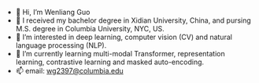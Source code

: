 - 👋 Hi, I’m Wenliang Guo
- :school: I received my bachelor degree in Xidian University, China, and pursing M.S. degree in Columbia University, NYC, US.
- 👀 I’m interested in deep learning, computer vision (CV) and natural language processing (NLP).
- 🌱 I’m currently learning multi-modal Transformer, representation learning, contrastive learning and masked auto-encoding. 
- 📫 email: wg2397@columbia.edu

<!---
BrightGuo048/BrightGuo048 is a ✨ special ✨ repository because its `README.md` (this file) appears on your GitHub profile.
You can click the Preview link to take a look at your changes.
--->
